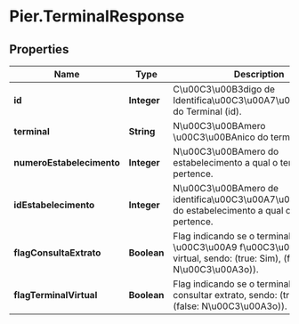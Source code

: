 # Pier.TerminalResponse

## Properties
Name | Type | Description | Notes
------------ | ------------- | ------------- | -------------
**id** | **Integer** | C\u00C3\u00B3digo de Identifica\u00C3\u00A7\u00C3\u00A3o do Terminal (id). | [optional] 
**terminal** | **String** | N\u00C3\u00BAmero \u00C3\u00BAnico do terminal. | [optional] 
**numeroEstabelecimento** | **Integer** | N\u00C3\u00BAmero do estabelecimento a qual o terminal pertence. | [optional] 
**idEstabelecimento** | **Integer** | N\u00C3\u00BAmero de identifica\u00C3\u00A7\u00C3\u00A3o do estabelecimento a qual o terminal pertence. | [optional] 
**flagConsultaExtrato** | **Boolean** | Flag indicando se o terminal \u00C3\u00A9 f\u00C3\u00ADsico ou virtual, sendo: (true: Sim), (false: N\u00C3\u00A3o)). | [optional] 
**flagTerminalVirtual** | **Boolean** | Flag indicando se o terminal permite consultar extrato, sendo: (true: Sim), (false: N\u00C3\u00A3o)). | [optional] 


